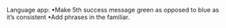 Language app:
•Make 5th success message green as opposed to blue as it’s consistent
•Add phrases in the familiar.

